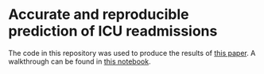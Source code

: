 # Accurate and reproducible prediction of ICU readmissions

The code in this repository was used to produce the results of [this paper](https://www.medrxiv.org/content/10.1101/2019.12.26.19015909v1). A walkthrough can be found in [this notebook](readmission.ipynb).

